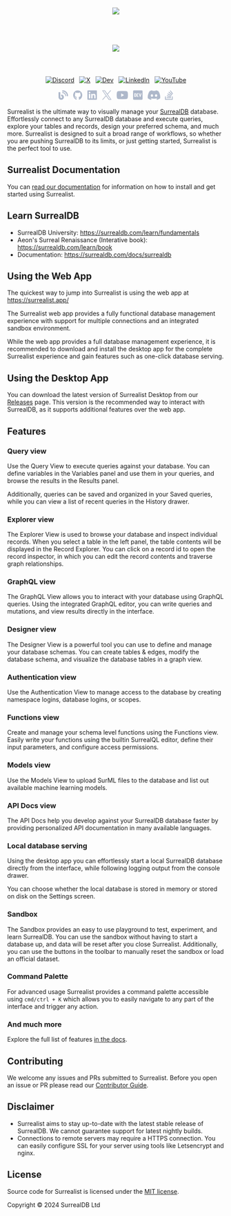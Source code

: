 <br>

<div align="center">
	<img src=".github/images/banner.png">
</div>

<br>

<h1 align="center">
  <a href="https://surrealdb.com/docs/surrealist"><img src=".github/images/logo-text.png" height="34"></a>
</h1>

<br> 
<p align="center">
    <a href="https://surrealdb.com/discord"><img src="https://img.shields.io/discord/902568124350599239?label=discord&style=flat-square&color=5a66f6" alt="Discord"></a>
    &nbsp;
    <a href="https://x.com/surrealdb"><img src="https://img.shields.io/badge/x-follow_us-222222.svg?style=flat-square" alt="X"></a>
    &nbsp;
    <a href="https://dev.to/surrealdb"><img src="https://img.shields.io/badge/dev-join_us-86f7b7.svg?style=flat-square" alt="Dev"></a>
    &nbsp;
    <a href="https://www.linkedin.com/company/surrealdb/"><img src="https://img.shields.io/badge/linkedin-connect_with_us-0a66c2.svg?style=flat-square" alt="LinkedIn"></a>
    &nbsp;
    <a href="https://www.youtube.com/channel/UCjf2teVEuYVvvVC-gFZNq6w"><img src="https://img.shields.io/badge/youtube-subscribe-ff0000.svg?style=flat-square" alt="YouTube"></a>
</p>

<p align="center">
    <a href="https://surrealdb.com/blog"><img height="25" src="https://github.com/surrealdb/.github/blob/main/img/social/blog.svg?raw=true" alt="Blog"></a>
    &nbsp;
    <a href="https://github.com/surrealdb/surrealdb"><img height="25" src="https://github.com/surrealdb/.github/blob/main/img/social/github.svg?raw=true" alt="Github"></a>
    &nbsp;
    <a href="https://www.linkedin.com/company/surrealdb/"><img height="25" src="https://github.com/surrealdb/.github/blob/main/img/social/linkedin.svg?raw=true" alt="LinkedIn"></a>
    &nbsp;
    <a href="https://x.com/surrealdb"><img height="25" src="https://github.com/surrealdb/.github/blob/main/img/social/x.svg?raw=true" alt="X"></a>
    &nbsp;
    <a href="https://www.youtube.com/channel/UCjf2teVEuYVvvVC-gFZNq6w"><img height="25" src="https://github.com/surrealdb/.github/blob/main/img/social/youtube.svg?raw=true" alt="YouTube"></a>
    &nbsp;
    <a href="https://dev.to/surrealdb"><img height="25" src="https://github.com/surrealdb/.github/blob/main/img/social/dev.svg?raw=true" alt="Dev"></a>
    &nbsp;
    <a href="https://surrealdb.com/discord"><img height="25" src="https://github.com/surrealdb/.github/blob/main/img/social/discord.svg?raw=true" alt="Discord"></a>
    &nbsp;
    <a href="https://stackoverflow.com/questions/tagged/surrealdb"><img height="25" src="https://github.com/surrealdb/.github/blob/main/img/social/stack-overflow.svg?raw=true" alt="Stack Overflow"></a>
</p>

Surrealist is the ultimate way to visually manage your [SurrealDB](https://surrealdb.com/) database. Effortlessly connect to any SurrealDB database and execute queries, explore your tables and records, design your preferred schema, and much more. Surrealist is designed to suit a broad range of workflows, so whether you are pushing SurrealDB to its limits, or just getting started, Surrealist is the perfect tool to use.

## Surrealist Documentation
You can [read our documentation](https://surrealdb.com/docs/surrealist) for information on how to install and get started using Surrealist.

## Learn SurrealDB

- SurrealDB University: https://surrealdb.com/learn/fundamentals
- Aeon's Surreal Renaissance (Interative book): https://surrealdb.com/learn/book
- Documentation: https://surrealdb.com/docs/surrealdb

## Using the Web App
The quickest way to jump into Surrealist is using the web app at https://surrealist.app/

The Surrealist web app provides a fully functional database management experience with support for multiple connections and an integrated sandbox environment.

While the web app provides a full database management experience, it is recommended to download and install the desktop app for the complete Surrealist experience and gain features such as one-click database serving.

## Using the Desktop App
You can download the latest version of Surrealist Desktop from our [Releases](https://github.com/surrealdb/surrealist/releases) page. This version is the recommended way to interact with SurrealDB, as it supports additional features over the web app.

## Features

### Query view
Use the Query View to execute queries against your database. You can define variables in the Variables panel and use them in your queries, and browse the results in the Results panel.

Additionally, queries can be saved and organized in your Saved queries, while you can view a list of recent queries in the History drawer.

### Explorer view
The Explorer View is used to browse your database and inspect individual records. When you select a table in the left panel, the table contents will be displayed in the Record Explorer. You can click on a record id to open the record inspector, in which you can edit the record contents and traverse graph relationships.

### GraphQL view
The GraphQL View allows you to interact with your database using GraphQL queries. Using the integrated GraphQL editor, you can write queries and mutations, and view results directly in the interface.

### Designer view
The Designer View is a powerful tool you can use to define and manage your database schemas. You can create tables & edges, modify the database schema, and visualize the database tables in a graph view.

### Authentication view
Use the Authentication View to manage access to the database by creating namespace logins, database logins, or scopes.

### Functions view
Create and manage your schema level functions using the Functions view. Easily write your functions using the builtin SurrealQL editor, define their input parameters, and configure access permissions.

### Models view
Use the Models View to upload SurML files to the database and list out available machine learning models.

### API Docs view
The API Docs help you develop against your SurrealDB database faster by providing personalized API documentation in many available languages.

### Local database serving
Using the desktop app you can effortlessly start a local SurrealDB database directly from the interface, while following logging output from the console drawer.

You can choose whether the local database is stored in memory or stored on disk on the Settings screen.

### Sandbox
The Sandbox provides an easy to use playground to test, experiment, and learn SurrealDB. You can use the sandbox without having
to start a database up, and data will be reset after you close Surrealist. Additionally, you can use the buttons in the toolbar
to manually reset the sandbox or load an official dataset.

### Command Palette
For advanced usage Surrealist provides a command palette accessible using `cmd/ctrl + K` which allows you to easily navigate to any part of the interface and trigger any action.

### And much more
Explore the full list of features [in the docs](https://surrealdb.com/docs/surrealist).

## Contributing
We welcome any issues and PRs submitted to Surrealist. Before you open an issue or PR please read our [Contributor Guide](CONTRIBUTING.md).

## Disclaimer
- Surrealist aims to stay up-to-date with the latest stable release of SurrealDB. We cannot guarantee support for latest nightly builds.
- Connections to remote servers may require a HTTPS connection. You can easily configure SSL for your server using tools like Letsencrypt and nginx.

## License
Source code for Surrealist is licensed under the [MIT license](LICENSE).

Copyright © 2024 SurrealDB Ltd
